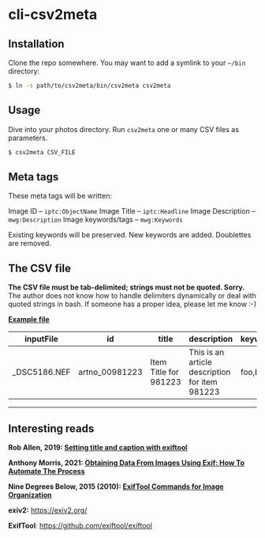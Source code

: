 # cli-csv2meta


## Installation

Clone the repo somewhere. You may want to add a symlink to your `~/bin` directory:

```bash
$ ln -s path/to/csv2meta/bin/csv2meta csv2meta
```

## Usage

Dive into your photos directory. Run `csv2meta` one or many CSV files as parameters.

```bash
$ csv2meta CSV_FILE 
```

## Meta tags

These meta tags will be written:

Image ID – `iptc:ObjectName`
Image Title – `iptc:Headline`
Image Description – `mwg:Description`
Image keywords/tags – `mwg:Keywords`

Existing keywords will be preserved. New keywords are added. Doublettes are removed.

## The CSV file

**The CSV file must be tab-delimited; strings must not be quoted. Sorry.** 
The author does not know how to handle delimiters dynamically or deal with quoted strings in bash. If someone has a proper idea, please let me know :-)

**[Example file](./examples/example.csv)** 

| inputFile    | id             | title                 | description                                    | keywords |
| ------------ | -------------- | --------------------- | ---------------------------------------------- | -------- |
| _DSC5186.NEF | artno_00981223 | Item Title for 981223 | This is an article description for item 981223 | foo,bar  |



---


## Interesting reads

**Rob Allen, 2019: [Setting title and caption with exiftool](https://akrabat.com/setting-title-and-caption-with-exiftool/)**

**Anthony Morris, 2021: [Obtaining Data From Images Using Exif: How To Automate The Process](https://hackernoon.com/obtaining-data-from-images-using-exif-how-to-automate-the-process-fzr33w3)**

**Nine Degrees Below, 2015 (2010): [ExifTool Commands for Image Organization](https://ninedegreesbelow.com/photography/exiftool-commands.html)**

**exiv2:** https://exiv2.org/

**ExifTool**: https://github.com/exiftool/exiftool
